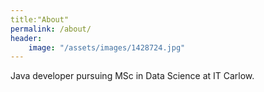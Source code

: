 ```yaml
---
title:"About"
permalink: /about/
header:
	image: "/assets/images/1428724.jpg"
---
```

Java developer pursuing MSc in Data Science at IT Carlow.